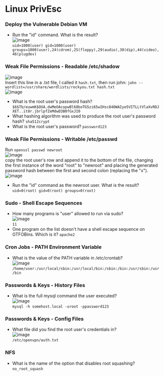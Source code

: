 # Linux PrivEsc

### Deploy the Vulnerable Debian VM
- Run the "id" command. What is the result? <br />
![image](https://github.com/user-attachments/assets/b7e5407a-e965-4d89-9cee-d82f3d9b60e2)<br />
`uid=1000(user) gid=1000(user) groups=1000(user),24(cdrom),25(floppy),29(audio),30(dip),44(video),46(plugdev)`

### Weak File Permissions - Readable /etc/shadow<br />
![image](https://github.com/user-attachments/assets/b8f5f507-c46f-470e-8b0c-6ca1c54ab16b)<br />
Insert this line in a .txt file, I called it `hash.txt`, then run john: `john --wordlist=/usr/share/wordlists/rockyou.txt hash.txt`<br />
![image](https://github.com/user-attachments/assets/8ce9ac0f-f4c7-4abe-969e-795b9f92bd96) <br />
- What is the root user's password hash? `$6$Tb/euwmK$OXA.dwMeOAcopwBl68boTG5zi65wIHsc84OWAIye5VITLLtVlaXvRDJXET..it8r.jbrlpfZeMdwD3B0fGxJI0`
- What hashing algorithm was used to produce the root user's password hash? `sha512crypt`
- What is the root user's password? `password123`

### Weak File Permissions - Writable /etc/passwd
Run `openssl passwd newroot` <br />
![image](https://github.com/user-attachments/assets/2f0f6eb6-c657-4231-8004-86f6b8ae368e)<br />
copy the root user's row and append it to the bottom of the file, changing the first instance of the word "root" to "newroot" and placing the generated password hash between the first and second colon (replacing the "x"). <br />
![image](https://github.com/user-attachments/assets/07a4ca4c-5205-4286-a74e-0789d05a5cb1)<br />
- Run the "id" command as the newroot user. What is the result? `uid=0(root) gid=0(root) groups=0(root)`

### Sudo - Shell Escape Sequences
- How many programs is "user" allowed to run via sudo? <br />
![image](https://github.com/user-attachments/assets/b100cc7e-6b4e-4df8-8810-8fa82ed825f1)<br />
`11`
- One program on the list doesn't have a shell escape sequence on GTFOBins. Which is it? `apache2`


### Cron Jobs - PATH Environment Variable
- What is the value of the PATH variable in /etc/crontab? <br />
![image](https://github.com/user-attachments/assets/4d02cfcd-373a-452e-8b6d-297e65ad4b1b)<br />
`/home/user:/usr/local/sbin:/usr/local/bin:/sbin:/bin:/usr/sbin:/usr/bin`

### Passwords & Keys - History Files
- What is the full mysql command the user executed?<br />
![image](https://github.com/user-attachments/assets/dd05b66d-f34d-42f3-b181-b71d372d4935)<br />
`mysql -h somehost.local -uroot -ppassword123`

### Passwords & Keys - Config Files
- What file did you find the root user's credentials in? <br />
![image](https://github.com/user-attachments/assets/218f0260-5165-4f00-8b8a-9f46273b6521)<br />
`/etc/openvpn/auth.txt`

### NFS
- What is the name of the option that disables root squashing? `no_root_squash`

